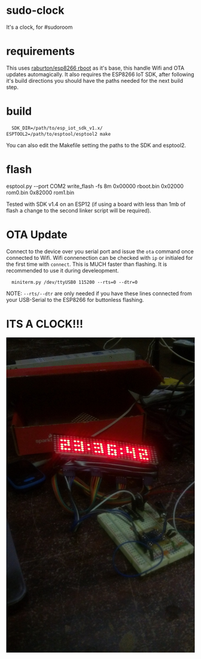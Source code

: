 # sudo-clock
It's a clock, for #sudoroom

# requirements
This uses [raburton/esp8266 rboot](https://github.com/raburton/esp8266/tree/master/rboot) as it's base,
this handle Wifi and OTA updates automagically. It also requires the ESP8266 IoT SDK, after following
it's build directions you should have the paths needed for the next build step.


# build
```
  SDK_DIR=/path/to/esp_iot_sdk_v1.x/ ESPTOOL2=/path/to/esptool/esptool2 make
```

You can also edit the Makefile setting the paths to the SDK and esptool2.

# flash
  esptool.py --port COM2 write_flash -fs 8m 0x00000 rboot.bin 0x02000 rom0.bin 0x82000 rom1.bin

Tested with SDK v1.4 on an ESP12 (if using a board with less than 1mb of flash
a change to the second linker script will be required).

# OTA Update
Connect to the device over you serial port and issue the `ota` command once connected to Wifi.
Wifi connenection can be checked with `ip` or initialed for the first time with `connect`.
This is MUCH faster than flashing. It is recommended to use it during develeopment.

```
  miniterm.py /dev/ttyUSB0 115200 --rts=0 --dtr=0
```

NOTE: `--rts/--dtr` are only needed if you have these lines connected from your USB-Serial to
the ESP8266 for buttonless flashing.

# ITS A CLOCK!!!
![It's a clock!](https://github.com/morganrallen/sudo-clock/raw/master/extra/clock.jpg)
